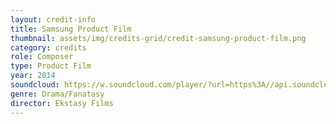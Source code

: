 ```yaml
---
layout: credit-info
title: Samsung Product Film
thumbnail: assets/img/credits-grid/credit-samsung-product-film.png
category: credits
role: Composer
type: Product Film
year: 2014
soundcloud: https://w.soundcloud.com/player/?url=https%3A//api.soundcloud.com/tracks/162794725&amp;color=ff5500&amp;auto_play=false&amp;hide_related=false&amp;show_comments=true&amp;show_user=false&amp;show_reposts=false
genre: Drama/Fanatasy
director: Ekstasy Films
---
```



